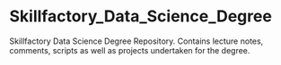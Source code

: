 # Skillfactory_Data_Science_Degree
Skillfactory Data Science Degree Repository. Contains lecture notes, comments, scripts as well as projects undertaken for the degree.

